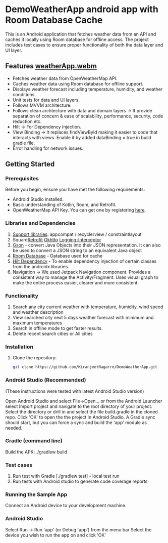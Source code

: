 # DemoWeatherApp android app with Room Database Cache

This is an Android application that fetches weather data from an API and caches it locally using Room database for offline access. The project includes test cases to ensure proper functionality of both the data layer and UI layer.

## Features [weatherApp.webm](https://github.com/user-attachments/assets/72751baf-0558-4e3d-8fc4-802e9dcec381)


- Fetches weather data from OpenWeatherMap API.
- Caches weather data using Room database for offline support.
- Displays weather forecast including temperature, humidity, and weather conditions.
- Unit tests for data and UI layers.
- Follows MVVM architecture.
- Follows clean archtecture with data and domain layers -> It provide separation of concern & ease of scalability, performance, security, code reduction etc.
- Hilt -> For Dependency Injection.
- View Binding -> It replaces findViewById making it easier to code that interacts with views. Enable it by added dataBinding = true in build gradle file.
- Error handling for network issues.

## Getting Started

### Prerequisites

Before you begin, ensure you have met the following requirements:

- Android Studio installed.
- Basic understanding of Kotlin, Room, and Retrofit.
- OpenWeatherMap API Key. You can get one by registering [here](https://openweathermap.org/).

### Libraries and Dependencies
1. [Support libraries](https://developer.android.com/jetpack/androidx/): appcompat / recyclerview / constraintlayout
2. Square[Retrofit](https://github.com/square/retrofit)  [Okhttp](https://github.com/square/okhttp) [Logging-Interceptor](https://github.com/square/okhttp/tree/master/okhttp-logging-interceptor)
3. [Gson](https://github.com/google/gson) - convert Java Objects into their JSON representation. It can also be used to convert a JSON string to an equivalent Java object
4. [Room Database](https://developer.android.com/jetpack/androidx/releases/room) - Database used for cache
5. [Hilt Dependency](https://developer.android.com/jetpack/androidx/releases/hilt) - To enable dependency injection of certain classes from the androidx libraries.
6. Navigation -> We used Jetpack Navigation component. Provides a consistent way to manage the Activity/Fragment. Uses visual graph to make the entire process easier, clearer and more consistent.

### Functionality
1. Search any city current weather with temperature, humidity, wind speed and weather description
2. View searched city next 5 days weather forecast with minimum and maximum temperatures
3. Search in offline mode to get faster results.
4. Delete recent search cities or All cities

### Installation

1. Clone the repository:

   ```bash
   git clone https://github.com/KiranjeetNagarro/DemoWeatherApp.git

### Android Studio (Recommended)
(These instructions were tested with latest Android Studio version)

Open Android Studio and select File->Open... or from the Android Launcher select Import project and navigate to the root directory of your project.
Select the directory or drill in and select the file build.gradle in the cloned repo.
Click 'OK' to open the the project in Android Studio.
A Gradle sync should start, but you can force a sync and build the 'app' module as needed.
### Gradle (command line)
Build the APK: ./gradlew build

### Test cases
1. Run test  with Gradle
[./gradlew test] - local test run
2. Run tests with Android studio to generate code coverage reports

### Running the Sample App
Connect an Android device to your development machine.

### Android Studio
Select Run -> Run 'app' (or Debug 'app') from the menu bar
Select the device you wish to run the app on and click 'OK'
